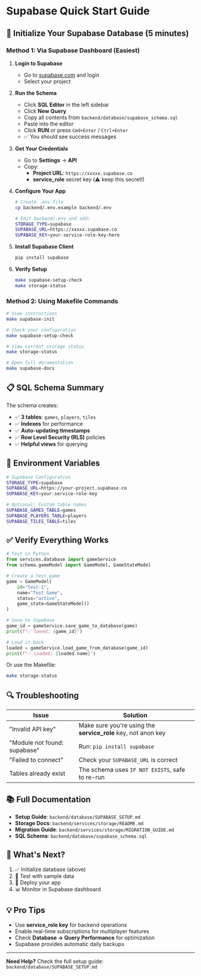 # Supabase Quick Start Guide

## 🚀 Initialize Your Supabase Database (5 minutes)

### Method 1: Via Supabase Dashboard (Easiest)

1. **Login to Supabase**
   - Go to [supabase.com](https://supabase.com) and login
   - Select your project

2. **Run the Schema**
   - Click **SQL Editor** in the left sidebar
   - Click **New Query**
   - Copy all contents from `backend/database/supabase_schema.sql`
   - Paste into the editor
   - Click **RUN** or press `Cmd+Enter` / `Ctrl+Enter`
   - ✅ You should see success messages

3. **Get Your Credentials**
   - Go to **Settings** → **API**
   - Copy:
     - **Project URL**: `https://xxxxx.supabase.co`
     - **service_role** secret key (⚠️ keep this secret!)

4. **Configure Your App**
   ```bash
   # Create .env file
   cp backend/.env.example backend/.env
   
   # Edit backend/.env and add:
   STORAGE_TYPE=supabase
   SUPABASE_URL=https://xxxxx.supabase.co
   SUPABASE_KEY=your-service-role-key-here
   ```

5. **Install Supabase Client**
   ```bash
   pip install supabase
   ```

6. **Verify Setup**
   ```bash
   make supabase-setup-check
   make storage-status
   ```

### Method 2: Using Makefile Commands

```bash
# View instructions
make supabase-init

# Check your configuration
make supabase-setup-check

# View current storage status
make storage-status

# Open full documentation
make supabase-docs
```

## 📋 SQL Schema Summary

The schema creates:
- ✅ **3 tables**: `games`, `players`, `tiles`
- ✅ **Indexes** for performance
- ✅ **Auto-updating timestamps**
- ✅ **Row Level Security (RLS)** policies
- ✅ **Helpful views** for querying

## 🔧 Environment Variables

```bash
# Supabase Configuration
STORAGE_TYPE=supabase
SUPABASE_URL=https://your-project.supabase.co
SUPABASE_KEY=your-service-role-key

# Optional: Custom table names
SUPABASE_GAMES_TABLE=games
SUPABASE_PLAYERS_TABLE=players
SUPABASE_TILES_TABLE=tiles
```

## ✅ Verify Everything Works

```python
# Test in Python
from services.database import gameService
from schema.gameModel import GameModel, GameStateModel

# Create a test game
game = GameModel(
    id="test-1",
    name="Test Game",
    status="active",
    game_state=GameStateModel()
)

# Save to Supabase
game_id = gameService.save_game_to_database(game)
print(f"✅ Saved: {game_id}")

# Load it back
loaded = gameService.load_game_from_database(game_id)
print(f"✅ Loaded: {loaded.name}")
```

Or use the Makefile:
```bash
make storage-status
```

## 🔍 Troubleshooting

| Issue | Solution |
|-------|----------|
| "Invalid API key" | Make sure you're using the **service_role** key, not anon key |
| "Module not found: supabase" | Run: `pip install supabase` |
| "Failed to connect" | Check your `SUPABASE_URL` is correct |
| Tables already exist | The schema uses `IF NOT EXISTS`, safe to re-run |

## 📚 Full Documentation

- **Setup Guide**: `backend/database/SUPABASE_SETUP.md`
- **Storage Docs**: `backend/services/storage/README.md`
- **Migration Guide**: `backend/services/storage/MIGRATION_GUIDE.md`
- **SQL Schema**: `backend/database/supabase_schema.sql`

## 🎯 What's Next?

1. ✅ Initialize database (above)
2. 🧪 Test with sample data
3. 🚀 Deploy your app
4. 📊 Monitor in Supabase dashboard

## 💡 Pro Tips

- Use **service_role key** for backend operations
- Enable real-time subscriptions for multiplayer features
- Check **Database → Query Performance** for optimization
- Supabase provides automatic daily backups

---

**Need Help?** Check the full setup guide: `backend/database/SUPABASE_SETUP.md`
